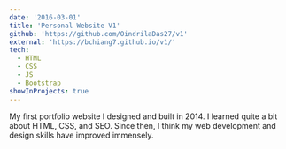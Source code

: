 ```yaml
---
date: '2016-03-01'
title: 'Personal Website V1'
github: 'https://github.com/OindrilaDas27/v1'
external: 'https://bchiang7.github.io/v1/'
tech:
  - HTML
  - CSS
  - JS
  - Bootstrap
showInProjects: true
---
```


My first portfolio website I designed and built in 2014. I learned quite a bit about HTML, CSS, and SEO. Since then, I think my web development and design skills have improved immensely.
